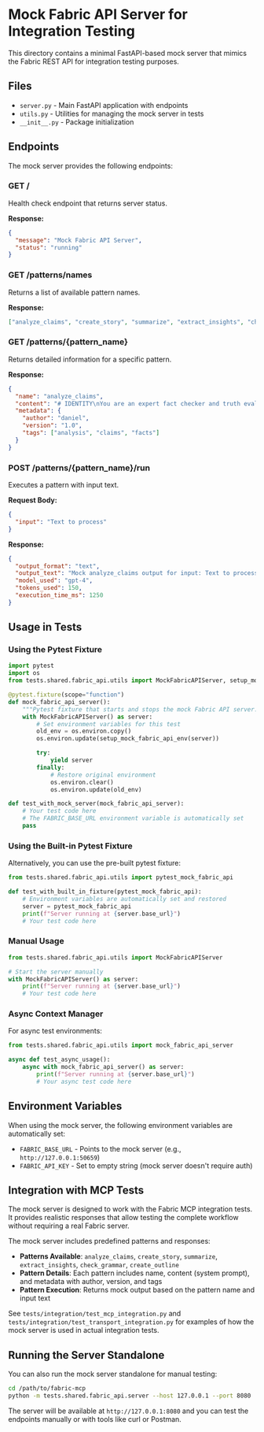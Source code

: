 # Mock Fabric API Server for Integration Testing

This directory contains a minimal FastAPI-based mock server that mimics the Fabric REST API for integration testing purposes.

## Files

- `server.py` - Main FastAPI application with endpoints
- `utils.py` - Utilities for managing the mock server in tests
- `__init__.py` - Package initialization

## Endpoints

The mock server provides the following endpoints:

### GET /

Health check endpoint that returns server status.

**Response:**

```json
{
  "message": "Mock Fabric API Server",
  "status": "running"
}
```

### GET /patterns/names

Returns a list of available pattern names.

**Response:**

```json
["analyze_claims", "create_story", "summarize", "extract_insights", "check_grammar", "create_outline"]
```

### GET /patterns/{pattern_name}

Returns detailed information for a specific pattern.

**Response:**

```json
{
  "name": "analyze_claims",
  "content": "# IDENTITY\nYou are an expert fact checker and truth evaluator...",
  "metadata": {
    "author": "daniel",
    "version": "1.0",
    "tags": ["analysis", "claims", "facts"]
  }
}
```

### POST /patterns/{pattern_name}/run

Executes a pattern with input text.

**Request Body:**

```json
{
  "input": "Text to process"
}
```

**Response:**

```json
{
  "output_format": "text",
  "output_text": "Mock analyze_claims output for input: Text to process...",
  "model_used": "gpt-4",
  "tokens_used": 150,
  "execution_time_ms": 1250
}
```

## Usage in Tests

### Using the Pytest Fixture

```python
import pytest
import os
from tests.shared.fabric_api.utils import MockFabricAPIServer, setup_mock_fabric_api_env

@pytest.fixture(scope="function")
def mock_fabric_api_server():
    """Pytest fixture that starts and stops the mock Fabric API server."""
    with MockFabricAPIServer() as server:
        # Set environment variables for this test
        old_env = os.environ.copy()
        os.environ.update(setup_mock_fabric_api_env(server))

        try:
            yield server
        finally:
            # Restore original environment
            os.environ.clear()
            os.environ.update(old_env)

def test_with_mock_server(mock_fabric_api_server):
    # Your test code here
    # The FABRIC_BASE_URL environment variable is automatically set
    pass
```

### Using the Built-in Pytest Fixture

Alternatively, you can use the pre-built pytest fixture:

```python
from tests.shared.fabric_api.utils import pytest_mock_fabric_api

def test_with_built_in_fixture(pytest_mock_fabric_api):
    # Environment variables are automatically set and restored
    server = pytest_mock_fabric_api
    print(f"Server running at {server.base_url}")
    # Your test code here
```

### Manual Usage

```python
from tests.shared.fabric_api.utils import MockFabricAPIServer

# Start the server manually
with MockFabricAPIServer() as server:
    print(f"Server running at {server.base_url}")
    # Your test code here
```

### Async Context Manager

For async test environments:

```python
from tests.shared.fabric_api.utils import mock_fabric_api_server

async def test_async_usage():
    async with mock_fabric_api_server() as server:
        print(f"Server running at {server.base_url}")
        # Your async test code here
```

## Environment Variables

When using the mock server, the following environment variables are automatically set:

- `FABRIC_BASE_URL` - Points to the mock server (e.g., `http://127.0.0.1:50659`)
- `FABRIC_API_KEY` - Set to empty string (mock server doesn't require auth)

## Integration with MCP Tests

The mock server is designed to work with the Fabric MCP integration tests. It provides realistic responses that allow testing the complete workflow without requiring a real Fabric server.

The mock server includes predefined patterns and responses:

- **Patterns Available**: `analyze_claims`, `create_story`, `summarize`, `extract_insights`, `check_grammar`, `create_outline`
- **Pattern Details**: Each pattern includes name, content (system prompt), and metadata with author, version, and tags
- **Pattern Execution**: Returns mock output based on the pattern name and input text

See `tests/integration/test_mcp_integration.py` and `tests/integration/test_transport_integration.py` for examples of how the mock server is used in actual integration tests.

## Running the Server Standalone

You can also run the mock server standalone for manual testing:

```bash
cd /path/to/fabric-mcp
python -m tests.shared.fabric_api.server --host 127.0.0.1 --port 8080
```

The server will be available at `http://127.0.0.1:8080` and you can test the endpoints manually or with tools like curl or Postman.
